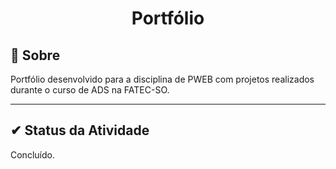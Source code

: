 <h1 align="center">Portfólio</h2>

## 🔧 Sobre

Portfólio desenvolvido para a disciplina de PWEB com projetos realizados durante o curso de ADS na FATEC-SO.

---

##  ✔ Status da Atividade

Concluído.
